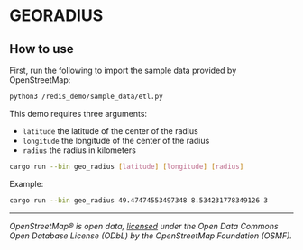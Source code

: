 # GEORADIUS

## How to use

First, run the following to import the sample data provided by OpenStreetMap:

```bash
python3 /redis_demo/sample_data/etl.py
```

This demo requires three arguments:

- `latitude` the latitude of the center of the radius
- `longitude` the longitude of the center of the radius
- `radius` the radius in kilometers

```bash
cargo run --bin geo_radius [latitude] [longitude] [radius]
```

Example:

```bash
cargo run --bin geo_radius 49.47474553497348 8.534231778349126 3
```

---

_OpenStreetMap® is open data, [licensed](https://www.openstreetmap.org/copyright) under the Open Data Commons Open
Database License (ODbL) by the OpenStreetMap Foundation (OSMF)._